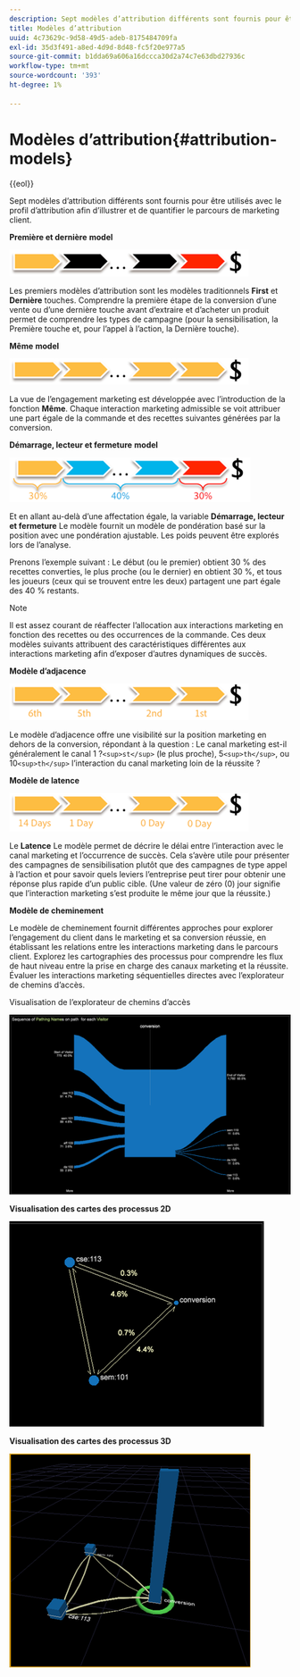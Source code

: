 ```yaml
---
description: Sept modèles d’attribution différents sont fournis pour être utilisés avec le profil d’attribution afin d’illustrer et de quantifier le parcours de marketing client.
title: Modèles d’attribution
uuid: 4c73629c-9d58-49d5-adeb-8175484709fa
exl-id: 35d3f491-a8ed-4d9d-8d48-fc5f20e977a5
source-git-commit: b1dda69a606a16dccca30d2a74c7e63dbd27936c
workflow-type: tm+mt
source-wordcount: '393'
ht-degree: 1%

---
```


# Modèles d’attribution{#attribution-models}

{{eol}}

Sept modèles d’attribution différents sont fournis pour être utilisés avec le profil d’attribution afin d’illustrer et de quantifier le parcours de marketing client.

**Première et dernière** **model**

![](assets/attrib_model_first_last.png)

Les premiers modèles d’attribution sont les modèles traditionnels **First** et **Dernière** touches. Comprendre la première étape de la conversion d’une vente ou d’une dernière touche avant d’extraire et d’acheter un produit permet de comprendre les types de campagne (pour la sensibilisation, la Première touche et, pour l’appel à l’action, la Dernière touche).

**Même** **model**

![](assets/attrib_model_even.png)

La vue de l’engagement marketing est développée avec l’introduction de la fonction **Même**. Chaque interaction marketing admissible se voit attribuer une part égale de la commande et des recettes suivantes générées par la conversion.

**Démarrage, lecteur et fermeture** **model**

![](assets/attrib_model_position.png)

Et en allant au-delà d’une affectation égale, la variable **Démarrage, lecteur et fermeture** Le modèle fournit un modèle de pondération basé sur la position avec une pondération ajustable. Les poids peuvent être explorés lors de l’analyse.

Prenons l’exemple suivant : Le début (ou le premier) obtient 30 % des recettes converties, le plus proche (ou le dernier) en obtient 30 %, et tous les joueurs (ceux qui se trouvent entre les deux) partagent une part égale des 40 % restants.

>[!NOTE]
>
>Il est assez courant de réaffecter l’allocation aux interactions marketing en fonction des recettes ou des occurrences de la commande. Ces deux modèles suivants attribuent des caractéristiques différentes aux interactions marketing afin d’exposer d’autres dynamiques de succès.

**Modèle d’adjacence**

![](assets/attrib_model_adjacency.png)

Le modèle d’adjacence offre une visibilité sur la position marketing en dehors de la conversion, répondant à la question : Le canal marketing est-il généralement le canal 1 ?`<sup>st</sup>` (le plus proche), 5`<sup>th</sup>`, ou 10`<sup>th</sup>` l’interaction du canal marketing loin de la réussite ?

**Modèle de latence**

![](assets/attrib_model_latency.png)

Le **Latence** Le modèle permet de décrire le délai entre l’interaction avec le canal marketing et l’occurrence de succès. Cela s’avère utile pour présenter des campagnes de sensibilisation plutôt que des campagnes de type appel à l’action et pour savoir quels leviers l’entreprise peut tirer pour obtenir une réponse plus rapide d’un public cible. (Une valeur de zéro (0) jour signifie que l’interaction marketing s’est produite le même jour que la réussite.)

**Modèle de cheminement**

Le modèle de cheminement fournit différentes approches pour explorer l’engagement du client dans le marketing et sa conversion réussie, en établissant les relations entre les interactions marketing dans le parcours client. Explorez les cartographies des processus pour comprendre les flux de haut niveau entre la prise en charge des canaux marketing et la réussite. Évaluer les interactions marketing séquentielles directes avec l’explorateur de chemins d’accès.

Visualisation de l’explorateur de chemins d’accès

![](assets/attrib_model_path_browser.png)

**Visualisation des cartes des processus 2D**

![](assets/attrib_model_2Dprocess_map.png)

**Visualisation des cartes des processus 3D**

![](assets/attrib_model_3Dprocess_map.png)
